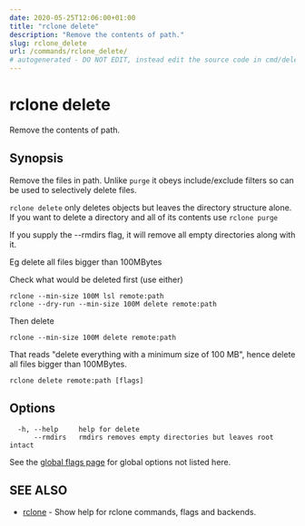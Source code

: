```yaml
---
date: 2020-05-25T12:06:00+01:00
title: "rclone delete"
description: "Remove the contents of path."
slug: rclone_delete
url: /commands/rclone_delete/
# autogenerated - DO NOT EDIT, instead edit the source code in cmd/delete/ and as part of making a release run "make commanddocs"
---
```

# rclone delete

Remove the contents of path.

## Synopsis


Remove the files in path.  Unlike `purge` it obeys include/exclude
filters so can be used to selectively delete files.

`rclone delete` only deletes objects but leaves the directory structure
alone. If you want to delete a directory and all of its contents use
`rclone purge`

If you supply the --rmdirs flag, it will remove all empty directories along with it.

Eg delete all files bigger than 100MBytes

Check what would be deleted first (use either)

    rclone --min-size 100M lsl remote:path
    rclone --dry-run --min-size 100M delete remote:path

Then delete

    rclone --min-size 100M delete remote:path

That reads "delete everything with a minimum size of 100 MB", hence
delete all files bigger than 100MBytes.


```
rclone delete remote:path [flags]
```

## Options

```
  -h, --help     help for delete
      --rmdirs   rmdirs removes empty directories but leaves root intact
```

See the [global flags page](/flags/) for global options not listed here.

## SEE ALSO

* [rclone](/commands/rclone/)	 - Show help for rclone commands, flags and backends.


